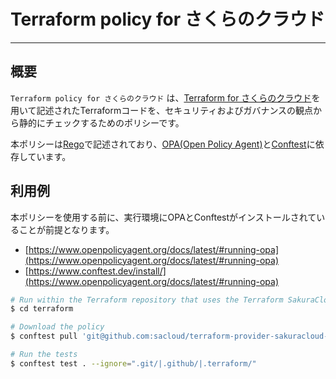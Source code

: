 # Terraform policy for さくらのクラウド

---

## 概要
`Terraform policy for さくらのクラウド` は、[Terraform for さくらのクラウド](https://docs.usacloud.jp/terraform/)を用いて記述されたTerraformコードを、セキュリティおよびガバナンスの観点から静的にチェックするためのポリシーです。

本ポリシーは[Rego](https://www.openpolicyagent.org/docs/latest/policy-language/)で記述されており、[OPA(Open Policy Agent)](https://www.openpolicyagent.org/)と[Conftest](https://www.conftest.dev/)に依存しています。

## 利用例

本ポリシーを使用する前に、実行環境にOPAとConftestがインストールされていることが前提となります。

- [https://www.openpolicyagent.org/docs/latest/#running-opa](https://www.openpolicyagent.org/docs/latest/#running-opa)
- [https://www.conftest.dev/install/](https://www.openpolicyagent.org/docs/latest/#running-opa)

```sh
# Run within the Terraform repository that uses the Terraform SakuraCloud provider
$ cd terraform

# Download the policy
$ conftest pull 'git@github.com:sacloud/terraform-provider-sakuracloud-policy.git//policy?ref=v1.0.0'

# Run the tests
$ conftest test . --ignore=".git/|.github/|.terraform/"
```
